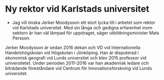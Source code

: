 # Ny rektor vid Karlstads universitet

- Jag vill önska Jerker Moodysson ett stort lycka till i arbetet som rektor vid Karlstads universitet. Med sin långa och gedigna erfarenhet inom sektorn är han väl lämpad för uppdraget, säger utbildningsminister Mats Persson.

Jerker Moodysson är sedan 2016 dekan och VD vid Internationella Handelshögskolan vid Högskolan i Jönköping. Han är disputerad i ekonomisk geografi vid Lunds universitet och blev 2015 professor vid universitetet. Under perioden 2011–2016 var han akademisk ledare och biträdande föreståndare vid Centrum för Innovationsforskning vid Lunds universitet.
